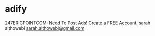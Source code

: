 # adify
247ERICPOINTCOM: Need To Post Ads! Create a FREE Account. sarah althowebi sarah.althowebi@gmail.com.
